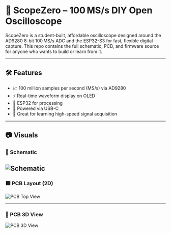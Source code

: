 # 📡 ScopeZero – 100 MS/s DIY Open Oscilloscope

ScopeZero is a student-built, affordable oscilloscope designed around the AD9280 8-bit 100 MS/s ADC and the ESP32-S3 for fast, flexible digital capture. This repo contains the full schematic, PCB, and firmware source for anyone who wants to build or learn from it.

---

## 🛠️ Features

- 📈 100 million samples per second (MS/s) via AD9280
- ⚡ Real-time waveform display on OLED
- 📱 ESP32 for processing
- 🔌 Powered via USB-C
- 🧪 Great for learning high-speed signal acquisition

---

## 📷 Visuals

### 🔧 Schematic

![Schematic](https://hc-cdn.hel1.your-objectstorage.com/s/v3/150e83eeb526abd04b5b8d396f3a1832df76684e_sch_schematic1_1-p1_2025-07-19.png)
---

### 🟩 PCB Layout (2D)

![PCB Top View](https://hc-cdn.hel1.your-objectstorage.com/s/v3/9fbf3a2d5f10c2e4e52468de7390061bdb410ef6_image.png)

---

### 🧱 PCB 3D View

![PCB 3D View](https://hc-cdn.hel1.your-objectstorage.com/s/v3/9744b1702681acb5ddd2b1c83158c10e93fc2eb1_image.png)